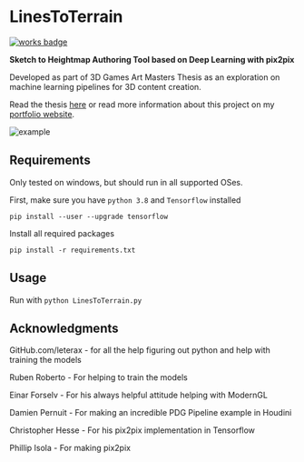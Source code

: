 # LinesToTerrain
[![works badge](https://cdn.jsdelivr.net/gh/nikku/works-on-my-machine@v0.2.0/badge.svg)](https://github.com/nikku/works-on-my-machine)

**Sketch to Heightmap Authoring Tool based on Deep Learning with pix2pix**

Developed as part of 3D Games Art Masters Thesis as an exploration on machine learning pipelines for 3D content creation.

Read the thesis [here](https://franciscomurias.github.io/assets/MA_3D_Games_Art_Thesis_FranciscoMurias.pdf) or read more information about this project on my [portfolio website](https://franciscomurias.github.io/).

![example](https://franciscomurias.github.io/img/portfolio/LinesToTerrain/article/Authoring.gif)

## Requirements

Only tested on windows, but should run in all supported OSes.

First, make sure you have `python 3.8` and `Tensorflow` installed

```pip install --user --upgrade tensorflow```

Install all required packages

```pip install -r requirements.txt```

## Usage

Run with `python LinesToTerrain.py`

## Acknowledgments

GitHub.com/leterax - for all the help figuring out python and help with training the models

Ruben Roberto - For helping to train the models

Einar Forselv - For his always helpful attitude helping with ModernGL

Damien Pernuit - For making an incredible PDG Pipeline example in Houdini

Christopher Hesse - For his pix2pix implementation in Tensorflow

Phillip Isola - For making pix2pix


